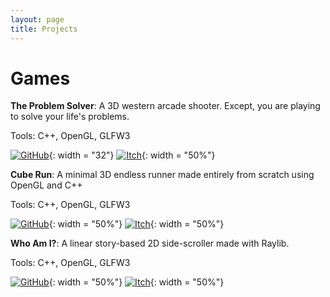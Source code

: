 ```yaml
---
layout: page
title: Projects
---
```


# Games

__The Problem Solver__: A 3D western arcade shooter. Except, you are playing to solve your life's problems. 

Tools: C++, OpenGL, GLFW3

[![GitHub](https://mohamedag2002.github.io/assets/img/icons/github_icon.png)](http://github.com/MohamedAG2002/TheProblemSolver){: width = "32"}
[![Itch](https://mohamedag2002.github.io/assets/img/icons/itch_icon.png)](https://frodoalaska.itch.io/the-problem-solver){: width = "50%"}

__Cube Run__: A minimal 3D endless runner made entirely from scratch using OpenGL and C++

Tools: C++, OpenGL, GLFW3

[![GitHub](https://mohamedag2002.github.io/assets/img/icons/github_icon.png)](http://github.com/MohamedAG2002/CubeRun){: width = "50%"}
[![Itch](https://mohamedag2002.github.io/assets/img/icons/itch_icon.png)](https://frodoalaska.itch.io/cube-run){: width = "50%"}

__Who Am I?__: A linear story-based 2D side-scroller made with Raylib.

Tools: C++, OpenGL, GLFW3

[![GitHub](https://mohamedag2002.github.io/assets/img/icons/github_icon.png)](http://github.com/MohamedAG2002/WhoAmI){: width = "50%"}
[![Itch](https://mohamedag2002.github.io/assets/img/icons/itch_icon.png)](https://frodoalaska.itch.io/who-am-i){: width = "50%"}
